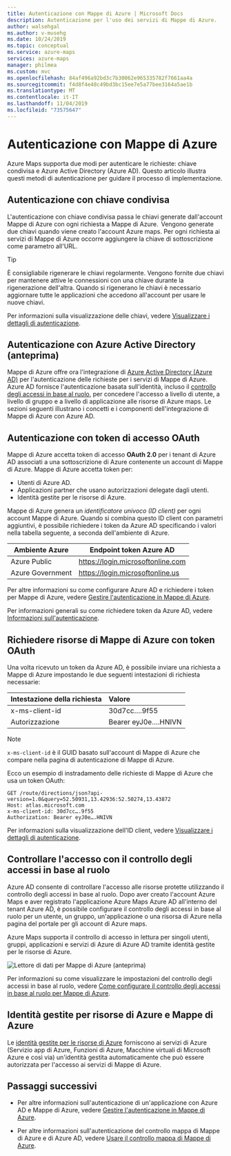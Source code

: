 ```yaml
---
title: Autenticazione con Mappe di Azure | Microsoft Docs
description: Autenticazione per l'uso dei servizi di Mappe di Azure.
author: walsehgal
ms.author: v-musehg
ms.date: 10/24/2019
ms.topic: conceptual
ms.service: azure-maps
services: azure-maps
manager: philmea
ms.custom: mvc
ms.openlocfilehash: 84af496a92bd3c7b30062e965335782f7661aa4a
ms.sourcegitcommit: f4d8f4e48c49bd3bc15ee7e5a77bee3164a5ae1b
ms.translationtype: MT
ms.contentlocale: it-IT
ms.lasthandoff: 11/04/2019
ms.locfileid: "73575647"
---
```

# <a name="authentication-with-azure-maps"></a>Autenticazione con Mappe di Azure

Azure Maps supporta due modi per autenticare le richieste: chiave condivisa e Azure Active Directory (Azure AD). Questo articolo illustra questi metodi di autenticazione per guidare il processo di implementazione.

## <a name="shared-key-authentication"></a>Autenticazione con chiave condivisa

L'autenticazione con chiave condivisa passa le chiavi generate dall'account Mappe di Azure con ogni richiesta a Mappe di Azure.  Vengono generate due chiavi quando viene creato l'account Azure maps. Per ogni richiesta ai servizi di Mappe di Azure occorre aggiungere la chiave di sottoscrizione come parametro all'URL.

> [!Tip]
> È consigliabile rigenerare le chiavi regolarmente. Vengono fornite due chiavi per mantenere attive le connessioni con una chiave durante la rigenerazione dell'altra. Quando si rigenerano le chiavi è necessario aggiornare tutte le applicazioni che accedono all'account per usare le nuove chiavi.

Per informazioni sulla visualizzazione delle chiavi, vedere [Visualizzare i dettagli di autenticazione](https://aka.ms/amauthdetails).

## <a name="authentication-with-azure-active-directory-preview"></a>Autenticazione con Azure Active Directory (anteprima)

Mappe di Azure offre ora l'integrazione di [Azure Active Directory (Azure AD)](https://docs.microsoft.com/azure/active-directory/fundamentals/active-directory-whatis) per l'autenticazione delle richieste per i servizi di Mappe di Azure. Azure AD fornisce l'autenticazione basata sull'identità, incluso il [controllo degli accessi in base al ruolo](https://docs.microsoft.com/azure/role-based-access-control/overview), per concedere l'accesso a livello di utente, a livello di gruppo e a livello di applicazione alle risorse di Azure maps. Le sezioni seguenti illustrano i concetti e i componenti dell'integrazione di Mappe di Azure con Azure AD.

## <a name="authentication-with-oauth-access-tokens"></a>Autenticazione con token di accesso OAuth

Mappe di Azure accetta token di accesso **OAuth 2.0** per i tenant di Azure AD associati a una sottoscrizione di Azure contenente un account di Mappe di Azure. Mappe di Azure accetta token per:

* Utenti di Azure AD. 
* Applicazioni partner che usano autorizzazioni delegate dagli utenti.
* Identità gestite per le risorse di Azure.

Mappe di Azure genera un *identificatore univoco (ID client)* per ogni account Mappe di Azure. Quando si combina questo ID client con parametri aggiuntivi, è possibile richiedere i token da Azure AD specificando i valori nella tabella seguente, a seconda dell'ambiente di Azure.

| Ambiente Azure   | Endpoint token Azure AD |
| --------------------|-------------------------|
| Azure Public        | https://login.microsoftonline.com |
| Azure Government    | https://login.microsoftonline.us |


Per altre informazioni su come configurare Azure AD e richiedere i token per Mappe di Azure, vedere [Gestire l'autenticazione in Mappe di Azure](https://docs.microsoft.com/azure/azure-maps/how-to-manage-authentication).

Per informazioni generali su come richiedere token da Azure AD, vedere [Informazioni sull'autenticazione](https://docs.microsoft.com/azure/active-directory/develop/authentication-scenarios).

## <a name="request-azure-map-resources-with-oauth-tokens"></a>Richiedere risorse di Mappe di Azure con token OAuth

Una volta ricevuto un token da Azure AD, è possibile inviare una richiesta a Mappe di Azure impostando le due seguenti intestazioni di richiesta necessarie:

| Intestazione della richiesta    |    Valore    |
|:------------------|:------------|
| x-ms-client-id    | 30d7cc….9f55|
| Autorizzazione     | Bearer eyJ0e….HNIVN |

> [!Note]
> `x-ms-client-id` è il GUID basato sull'account di Mappe di Azure che compare nella pagina di autenticazione di Mappe di Azure.

Ecco un esempio di instradamento delle richieste di Mappe di Azure che usa un token OAuth:

```
GET /route/directions/json?api-version=1.0&query=52.50931,13.42936:52.50274,13.43872 
Host: atlas.microsoft.com 
x-ms-client-id: 30d7cc….9f55 
Authorization: Bearer eyJ0e….HNIVN 
```

Per informazioni sulla visualizzazione dell'ID client, vedere [Visualizzare i dettagli di autenticazione](https://aka.ms/amauthdetails).

## <a name="control-access-with-rbac"></a>Controllare l'accesso con il controllo degli accessi in base al ruolo

Azure AD consente di controllare l'accesso alle risorse protette utilizzando il controllo degli accessi in base al ruolo. Dopo aver creato l'account Azure Maps e aver registrato l'applicazione Azure Maps Azure AD all'interno del tenant Azure AD, è possibile configurare il controllo degli accessi in base al ruolo per un utente, un gruppo, un'applicazione o una risorsa di Azure nella pagina del portale per gli account di Azure maps.

Azure Maps supporta il controllo di accesso in lettura per singoli utenti, gruppi, applicazioni e servizi di Azure di Azure AD tramite identità gestite per le risorse di Azure.

![Lettore di dati per Mappe di Azure (anteprima)](./media/azure-maps-authentication/concept.png)

Per informazioni su come visualizzare le impostazioni del controllo degli accessi in base al ruolo, vedere [Come configurare il controllo degli accessi in base al ruolo per Mappe di Azure](https://aka.ms/amrbac).

## <a name="managed-identities-for-azure-resources-and-azure-maps"></a>Identità gestite per risorse di Azure e Mappe di Azure

Le [identità gestite per le risorse di Azure](https://docs.microsoft.com/azure/active-directory/managed-identities-azure-resources/overview) forniscono ai servizi di Azure (Servizio app di Azure, Funzioni di Azure, Macchine virtuali di Microsoft Azure e così via) un'identità gestita automaticamente che può essere autorizzata per l'accesso ai servizi di Mappe di Azure.  

## <a name="next-steps"></a>Passaggi successivi

* Per altre informazioni sull'autenticazione di un'applicazione con Azure AD e Mappe di Azure, vedere [Gestire l'autenticazione in Mappe di Azure](https://docs.microsoft.com/azure/azure-maps/how-to-manage-authentication).

* Per altre informazioni sull'autenticazione del controllo mappa di Mappe di Azure e di Azure AD, vedere [Usare il controllo mappa di Mappe di Azure](https://aka.ms/amaadmc).
